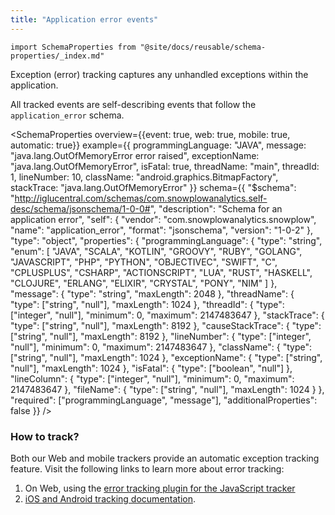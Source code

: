 ```yaml
---
title: "Application error events"
---
```


```mdx-code-block
import SchemaProperties from "@site/docs/reusable/schema-properties/_index.md"
```

Exception (error) tracking captures any unhandled exceptions within the application.

All tracked events are self-describing events that follow the `application_error` schema.

<SchemaProperties
  overview={{event: true, web: true, mobile: true, automatic: true}}
  example={{
    programmingLanguage: "JAVA",
    message: "java.lang.OutOfMemoryError error raised",
    exceptionName: "java.lang.OutOfMemoryError",
    isFatal: true,
    threadName: "main",
    threadId: 1,
    lineNumber: 10,
    className: "android.graphics.BitmapFactory",
    stackTrace: "java.lang.OutOfMemoryError"
  }}
  schema={{ "$schema": "http://iglucentral.com/schemas/com.snowplowanalytics.self-desc/schema/jsonschema/1-0-0#", "description": "Schema for an application error", "self": { "vendor": "com.snowplowanalytics.snowplow", "name": "application_error", "format": "jsonschema", "version": "1-0-2" }, "type": "object", "properties": { "programmingLanguage": { "type": "string", "enum": [ "JAVA", "SCALA", "KOTLIN", "GROOVY", "RUBY", "GOLANG", "JAVASCRIPT", "PHP", "PYTHON", "OBJECTIVEC", "SWIFT", "C", "CPLUSPLUS", "CSHARP", "ACTIONSCRIPT", "LUA", "RUST", "HASKELL", "CLOJURE", "ERLANG", "ELIXIR", "CRYSTAL", "PONY", "NIM" ] }, "message": { "type": "string", "maxLength": 2048 }, "threadName": { "type": ["string", "null"], "maxLength": 1024 }, "threadId": { "type": ["integer", "null"], "minimum": 0, "maximum": 2147483647 }, "stackTrace": { "type": ["string", "null"], "maxLength": 8192 }, "causeStackTrace": { "type": ["string", "null"], "maxLength": 8192 }, "lineNumber": { "type": ["integer", "null"], "minimum": 0, "maximum": 2147483647 }, "className": { "type": ["string", "null"], "maxLength": 1024 }, "exceptionName": { "type": ["string", "null"], "maxLength": 1024 }, "isFatal": { "type": ["boolean", "null"] }, "lineColumn": { "type": ["integer", "null"], "minimum": 0, "maximum": 2147483647 }, "fileName": { "type": ["string", "null"], "maxLength": 1024 } }, "required": ["programmingLanguage", "message"], "additionalProperties": false }} />

### How to track?

Both our Web and mobile trackers provide an automatic exception tracking feature.
Visit the following links to learn more about error tracking:

1. On Web, using the [error tracking plugin for the JavaScript tracker](/docs/sources/trackers/javascript-trackers/web-tracker/tracking-events/errors/index.md)
2. [iOS and Android tracking documentation](/docs/sources/trackers/mobile-trackers/tracking-events/exception-tracking/index.md).

